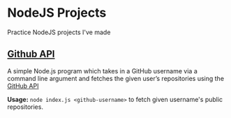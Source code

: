 # NodeJS Projects
Practice NodeJS projects I've made
## [Github API](https://github.com/NeuronByte/node.js/tree/main/github-api)
A simple Node.js program which takes in a GitHub username via a command line argument and fetches the given user’s repositories using the [GitHub API](https://api.github.com/)

**Usage:** `node index.js <github-username>` to fetch given username's public repositories.